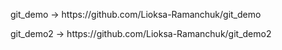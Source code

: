<p>git_demo -> https://github.com/Lioksa-Ramanchuk/git_demo</p>
<p>git_demo2 -> https://github.com/Lioksa-Ramanchuk/git_demo2</p>
